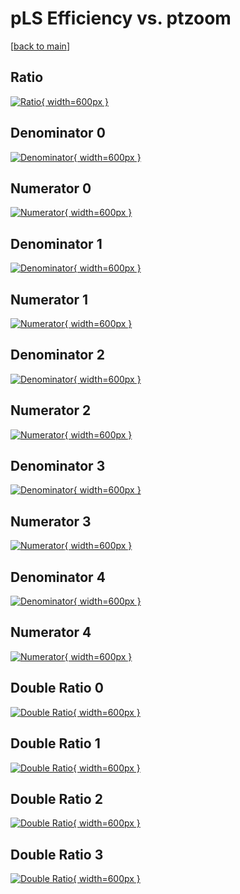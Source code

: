 # pLS Efficiency vs. ptzoom

[[back to main](./)]



## Ratio

[![Ratio](../mtv/var/pLS_loweta_211_0_eff_ptzoom.png){ width=600px }](../mtv/var/pLS_loweta_211_0_eff_ptzoom.pdf)

## Denominator 0

[![Denominator](../mtv/den/pLS_loweta_211_0_eff_ptzoom_den0.png){ width=600px }](../mtv/den/pLS_loweta_211_0_eff_ptzoom_den0.pdf)

## Numerator 0

[![Numerator](../mtv/num/pLS_loweta_211_0_eff_ptzoom_num0.png){ width=600px }](../mtv/num/pLS_loweta_211_0_eff_ptzoom_num0.pdf)

## Denominator 1

[![Denominator](../mtv/den/pLS_loweta_211_0_eff_ptzoom_den1.png){ width=600px }](../mtv/den/pLS_loweta_211_0_eff_ptzoom_den1.pdf)

## Numerator 1

[![Numerator](../mtv/num/pLS_loweta_211_0_eff_ptzoom_num1.png){ width=600px }](../mtv/num/pLS_loweta_211_0_eff_ptzoom_num1.pdf)

## Denominator 2

[![Denominator](../mtv/den/pLS_loweta_211_0_eff_ptzoom_den2.png){ width=600px }](../mtv/den/pLS_loweta_211_0_eff_ptzoom_den2.pdf)

## Numerator 2

[![Numerator](../mtv/num/pLS_loweta_211_0_eff_ptzoom_num2.png){ width=600px }](../mtv/num/pLS_loweta_211_0_eff_ptzoom_num2.pdf)

## Denominator 3

[![Denominator](../mtv/den/pLS_loweta_211_0_eff_ptzoom_den3.png){ width=600px }](../mtv/den/pLS_loweta_211_0_eff_ptzoom_den3.pdf)

## Numerator 3

[![Numerator](../mtv/num/pLS_loweta_211_0_eff_ptzoom_num3.png){ width=600px }](../mtv/num/pLS_loweta_211_0_eff_ptzoom_num3.pdf)

## Denominator 4

[![Denominator](../mtv/den/pLS_loweta_211_0_eff_ptzoom_den4.png){ width=600px }](../mtv/den/pLS_loweta_211_0_eff_ptzoom_den4.pdf)

## Numerator 4

[![Numerator](../mtv/num/pLS_loweta_211_0_eff_ptzoom_num4.png){ width=600px }](../mtv/num/pLS_loweta_211_0_eff_ptzoom_num4.pdf)

## Double Ratio 0

[![Double Ratio](../mtv/ratio/pLS_loweta_211_0_eff_ptzoom_ratio0.png){ width=600px }](../mtv/ratio/pLS_loweta_211_0_eff_ptzoom_ratio0.pdf)

## Double Ratio 1

[![Double Ratio](../mtv/ratio/pLS_loweta_211_0_eff_ptzoom_ratio1.png){ width=600px }](../mtv/ratio/pLS_loweta_211_0_eff_ptzoom_ratio1.pdf)

## Double Ratio 2

[![Double Ratio](../mtv/ratio/pLS_loweta_211_0_eff_ptzoom_ratio2.png){ width=600px }](../mtv/ratio/pLS_loweta_211_0_eff_ptzoom_ratio2.pdf)

## Double Ratio 3

[![Double Ratio](../mtv/ratio/pLS_loweta_211_0_eff_ptzoom_ratio3.png){ width=600px }](../mtv/ratio/pLS_loweta_211_0_eff_ptzoom_ratio3.pdf)

